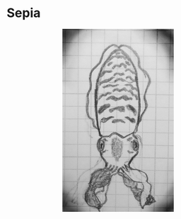 # Sepia

<div align="center">
<img src="https://github.com/cogibra/sepia/raw/master/assets/sepia_sketch.jpg" width=50%>
</div>

